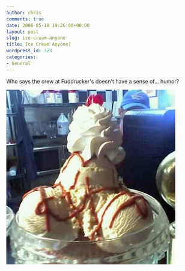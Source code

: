 ```yaml
---
author: chris
comments: true
date: 2006-05-18 19:26:00+00:00
layout: post
slug: ice-cream-anyone
title: Ice Cream Anyone?
wordpress_id: 323
categories:
- General
---
```


Who says the crew at Fuddrucker's doesn't have a sense of... humor?

<!-- more -->
![IceCreamAnyone.jpg](/images/uploads/2006/05/IceCreamAnyone.jpg)
